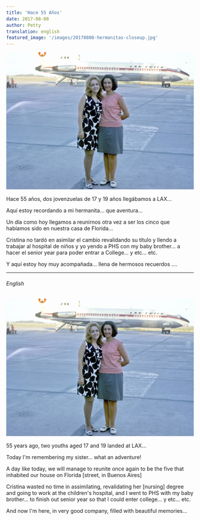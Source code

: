 ```yaml
---
title: 'Hace 55 Años'
date: 2017-08-08 
author: Petty
translation: english
featured_image: '/images/20170808-hermanitas-closeup.jpg'
---
```


![](/images/20170808-hermanitas.jpg)

Hace 55 años, dos jovenzuelas de 17 y 19 años llegábamos a LAX...

Aquí estoy recordando a mi hermanita... que aventura...

Un día como hoy llegamos a reunirnos otra vez a ser los cinco que habíamos sido en nuestra casa de Florida...

Cristina no tardó en asimilar el cambio revalidando su título y llendo a trabajar al hospital de niños y yo yendo a PHS con my baby brother... a hacer el senior year para poder entrar a College... y etc... etc.

Y aquí estoy hoy muy acompañada...
llena de hermosos recuerdos ....

---

###### English

![](/images/20170808-hermanitas.jpg)

55 years ago, two youths aged 17 and 19 landed at LAX...

Today I'm remembering my sister... what an adventure!

A day like today, we will manage to reunite once again to be the five that inhabited our house on Florida \[street, in Buenos Aires\]

Cristina wasted no time in assimilating, revalidating her [nursing] degree and going to work at the children's hospital, and I went to PHS with my baby brother... to finish out senior year so that I could enter college... y etc... etc.

And now I'm here, in very good company, filled with beautiful memories...
